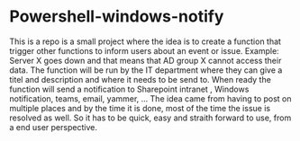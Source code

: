 # Powershell-windows-notify
This is a repo is a small project where the idea is to create a function that trigger other functions to inform users about an event or issue.
Example: Server X goes down and that means that AD group X cannot access their data.
The function will be run by the IT department where they can give a titel and description and where it needs to be send to.
When ready the function will send a notification to Sharepoint intranet , Windows notification, teams, email, yammer, ...
The idea came from having to post on multiple places and by the time it is done, most of the time the issue is resolved as well.
So it has to be quick, easy and straith forward to use, from a end user perspective.
